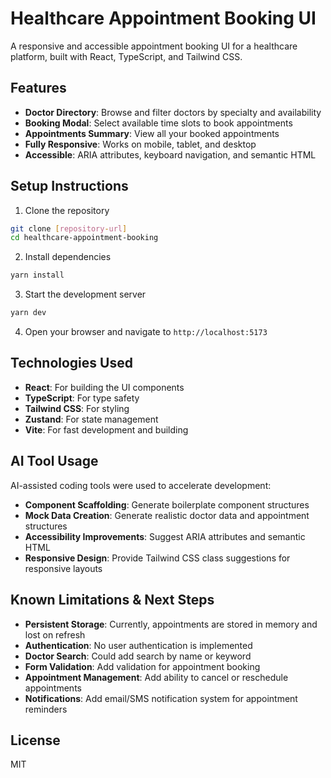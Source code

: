 # Healthcare Appointment Booking UI

A responsive and accessible appointment booking UI for a healthcare platform, built with React, TypeScript, and Tailwind CSS.

## Features

- **Doctor Directory**: Browse and filter doctors by specialty and availability
- **Booking Modal**: Select available time slots to book appointments
- **Appointments Summary**: View all your booked appointments
- **Fully Responsive**: Works on mobile, tablet, and desktop
- **Accessible**: ARIA attributes, keyboard navigation, and semantic HTML

## Setup Instructions

1. Clone the repository
```bash
git clone [repository-url]
cd healthcare-appointment-booking
```

2. Install dependencies
```bash
yarn install
```

3. Start the development server
```bash
yarn dev
```

4. Open your browser and navigate to `http://localhost:5173`

## Technologies Used

- **React**: For building the UI components
- **TypeScript**: For type safety
- **Tailwind CSS**: For styling
- **Zustand**: For state management
- **Vite**: For fast development and building

## AI Tool Usage

AI-assisted coding tools were used to accelerate development:

- **Component Scaffolding**: Generate boilerplate component structures
- **Mock Data Creation**: Generate realistic doctor data and appointment structures
- **Accessibility Improvements**: Suggest ARIA attributes and semantic HTML
- **Responsive Design**: Provide Tailwind CSS class suggestions for responsive layouts

## Known Limitations & Next Steps

- **Persistent Storage**: Currently, appointments are stored in memory and lost on refresh
- **Authentication**: No user authentication is implemented
- **Doctor Search**: Could add search by name or keyword
- **Form Validation**: Add validation for appointment booking
- **Appointment Management**: Add ability to cancel or reschedule appointments
- **Notifications**: Add email/SMS notification system for appointment reminders

## License

MIT

